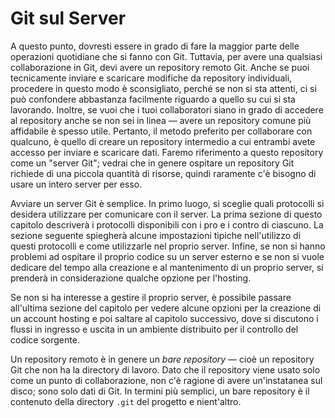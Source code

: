 # Git sul Server

A questo punto, dovresti essere in grado di fare la maggior parte delle operazioni quotidiane che si fanno con Git. Tuttavia, per avere una qualsiasi collaborazione in Git, devi avere un repository remoto Git. Anche se puoi tecnicamente inviare e scaricare modifiche da repository individuali, procedere in questo modo è sconsigliato, perché se non si sta attenti, ci si può confondere abbastanza facilmente riguardo a quello su cui si sta lavorando. Inoltre, se vuoi che i tuoi collaboratori siano in grado di accedere al repository anche se non sei in linea — avere un repository comune più affidabile è spesso utile. Pertanto, il metodo preferito per collaborare con qualcuno, è quello di creare un repository intermedio a cui entrambi avete accesso per inviare e scaricare dati. Faremo riferimento a questo repository come un "server Git"; vedrai che in genere ospitare un repository Git richiede di una piccola quantità di risorse, quindi raramente c'è bisogno di usare un intero server per esso.

Avviare un server Git è semplice. In primo luogo, si sceglie quali protocolli si desidera utilizzare per comunicare con il server. La prima sezione di questo capitolo descriverà i protocolli disponibili con i pro e i contro di ciascuno. La sezione seguente spiegherà alcune impostazioni tipiche nell'utilizzo di questi protocolli e come utilizzarle nel proprio server. Infine, se non si hanno problemi ad ospitare il proprio codice su un server esterno e se non si vuole dedicare del tempo alla creazione e al mantenimento di un proprio server, si prenderà in considerazione qualche opzione per l'hosting.

Se non si ha interesse a gestire il proprio server, è possibile passare all'ultima sezione del capitolo per vedere alcune opzioni per la creazione di un account hosting e poi saltare al capitolo successivo, dove si discutono i flussi in ingresso e uscita in un ambiente distribuito per il controllo del codice sorgente. 

Un repository remoto è in genere un _bare repository_ — cioè un repository Git che non ha la directory di lavoro. Dato che il repository viene usato solo come un punto di collaborazione, non c'è ragione di avere un'instatanea sul disco; sono solo dati di Git. In termini più semplici, un bare repository è il contenuto della directory `.git` del progetto e nient'altro.
